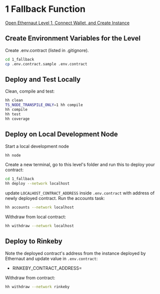 # 1 Fallback Function

[Open Ethernaut Level 1, Connect Wallet, and Create Instance](https://ethernaut.openzeppelin.com/level/0x9CB391dbcD447E645D6Cb55dE6ca23164130D008)

## Create Environment Variables for the Level

Create .env.contract (listed in .gitignore).

```sh
cd 1_fallback
cp .env.contract.sample .env.contract
```

## Deploy and Test Locally

Clean, compile and test:

```sh
hh clean
TS_NODE_TRANSPILE_ONLY=1 hh compile
hh compile
hh test
hh coverage
```

## Deploy on Local Development Node

Start a local development node

```sh
hh node
```

Create a new terminal, go to this level's folder and run this to deploy your contract:

```sh
cd 1_fallback
hh deploy --network localhost
```

update `LOCALHOST_CONTRACT_ADDRESS` inside `.env.contract` with address of newly deployed contract. Run the accounts task:

```sh
hh accounts --network localhost
```

Withdraw from local contract:

```sh
hh withdraw --network localhost
```

## Deploy to Rinkeby

Note the deployed contract's address from the instance deployed by Ethernaut and update value in `.env.contract`:

* RINKEBY_CONTRACT_ADDRESS=

Withdraw from contract:

```sh
hh withdraw --network rinkeby
```
